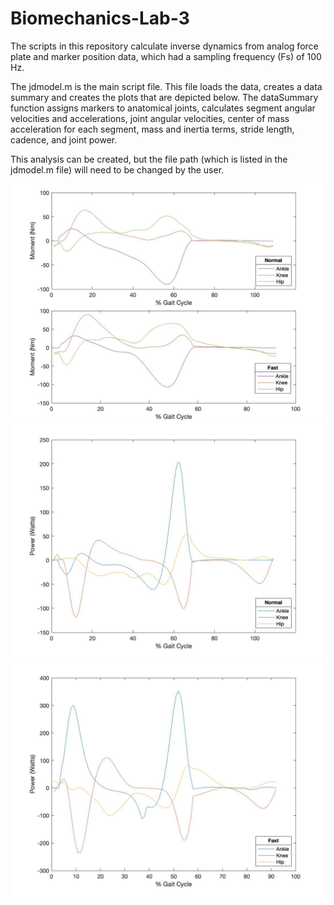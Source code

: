# Biomechanics-Lab-3
The scripts in this repository calculate inverse dynamics from analog force plate and marker position data, which had a sampling frequency (Fs) of 100 Hz. 

The jdmodel.m is the main script file. This file loads the data, creates a data summary and creates the plots that are depicted below. The dataSummary function assigns markers to anatomical joints, calculates segment angular velocities and accelerations, joint angular velocities, center of mass acceleration for each segment, mass and inertia terms, stride length, cadence, and joint power.

This analysis can be created, but the file path (which is listed in the jdmodel.m file) will need to be changed by the user. 

![moments](images/moments.jpg)
![power](images/power.jpg)
![power_fast](images/power_fast.jpg)
